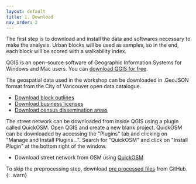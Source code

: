 ```yaml
---
layout: default
title: 1. Download
nav_order: 2
---
```


The first step is to download and install the data and softwares necessary to make the analysis. Urban blocks will be used as samples, so in the end, each block will be scored with a walkability index.

QGIS is an open-source software of Geographic Information Systems for Windows and Mac users. You can [download QGIS for free](https://www.qgis.org/en/site/forusers/download.html).

The geospatial data used in the workshop can be downloaded in .GeoJSON format from the City of Vancouver open data catalogue.

* [Download block outlines](https://opendata.vancouver.ca/explore/dataset/block-outlines/download/?format=geojson&timezone=America/Los_Angeles&lang=en)
* [Download business licenses](https://opendata.vancouver.ca/explore/dataset/business-licences/download/?format=geojson&timezone=America/Los_Angeles&lang=en)
* [Download census dissemination areas](https://opendata.vancouver.ca/explore/dataset/census-local-area-profiles-2016/information/)

The street network can be downloaded from inside QGIS using a plugin called QuickOSM. Open QGIS and create a new blank project. QuickOSM can be downloaded by accessing the "Plugins" tab and clicking on "Manage and Install Plugins...". Search for "QuickOSM" and click on "Install Plugin" at the bottom right of the window.

* Download street network from OSM using [QuickOSM](https://plugins.qgis.org/plugins/QuickOSM/)

To skip the preprocessing step, download [pre processed files](https://github.com/ubc-library-rc/qgis-walkability/blob/master/database) from GitHub.
{: .warn}
